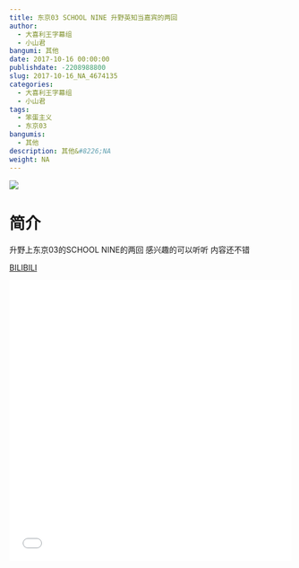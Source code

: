 ```yaml
---
title: 东京03 SCHOOL NINE 升野英知当嘉宾的两回
author: 
  - 大喜利王字幕组
  - 小山君
bangumi: 其他
date: 2017-10-16 00:00:00
publishdate: -2208988800
slug: 2017-10-16_NA_4674135
categories: 
  - 大喜利王字幕组
  - 小山君
tags: 
  - 笨蛋主义
  - 东京03
bangumis: 
  - 其他
description: 其他&#8226;NA
weight: NA
---
```


![](https://i.imgur.com/IKph4cv.jpg)

# 简介  
升野上东京03的SCHOOL NINE的两回 感兴趣的可以听听 内容还不错 







  [BILIBILI](https://www.bilibili.com/video/av4674135/)


<div class="vcontainer">  <iframe class='video' src="//www.bilibili.com/html/html5player.html?cid=7583096&aid=4674135" width="100%" height="500" frameborder="0" allowfullscreen="allowfullscreen"></iframe></div>
